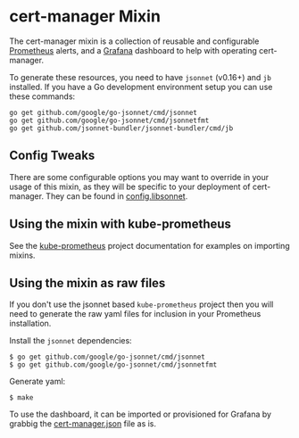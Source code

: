 # cert-manager Mixin

The cert-manager mixin is a collection of reusable and configurable [Prometheus](https://prometheus.io/) alerts, and a [Grafana](https://grafana.com) dashboard to help with operating cert-manager.

To generate these resources, you need to have `jsonnet` (v0.16+) and `jb` installed. If you have a Go development environment setup you can use these commands:

```shell
go get github.com/google/go-jsonnet/cmd/jsonnet
go get github.com/google/go-jsonnet/cmd/jsonnetfmt
go get github.com/jsonnet-bundler/jsonnet-bundler/cmd/jb
```

## Config Tweaks

There are some configurable options you may want to override in your usage of this mixin, as they will be specific to your deployment of cert-manager. They can be found in [config.libsonnet](config.libsonnet).

## Using the mixin with kube-prometheus

See the [kube-prometheus](https://github.com/coreos/kube-prometheus#kube-prometheus)
project documentation for examples on importing mixins.

## Using the mixin as raw files

If you don't use the jsonnet based `kube-prometheus` project then you will need to
generate the raw yaml files for inclusion in your Prometheus installation.

Install the `jsonnet` dependencies:
```
$ go get github.com/google/go-jsonnet/cmd/jsonnet
$ go get github.com/google/go-jsonnet/cmd/jsonnetfmt
```

Generate yaml:
```
$ make
```

To use the dashboard, it can be imported or provisioned for Grafana by grabbig the [cert-manager.json](dashboards/cert-manager.json) file as is.
